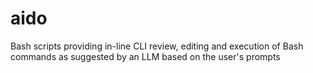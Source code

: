 # aido
Bash scripts providing in-line CLI review, editing and execution of Bash commands as suggested by an LLM  based on the user's prompts
